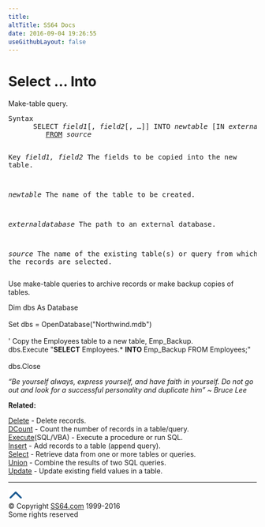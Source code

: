 ```yaml
---
title:
altTitle: SS64 Docs
date: 2016-09-04 19:26:55
useGithubLayout: false
---
```

<!-- #BeginLibraryItem "/Library/head_access.lbi" --><!-- #EndLibraryItem --><h1>Select … Into </h1>
<p>  Make-table query.</p>
<pre>Syntax
      SELECT <i>field1</i>[, <i>field2</i>[, …]] INTO <i>newtable</i> [IN <i>externaldatabase</i>]
         <a href="from.html">FROM</a> <i>source</i>

Key
   <i>field1, field2</i>   The fields to be copied into the new table.

   <i>newtable</i>         The name of the table to be created.

   <i>externaldatabase</i> The path to an external database.

   <i>source</i>           The name of the existing table(s) or query from which
                    the records are selected.</pre>
<p>Use make-table queries to archive records or make backup copies of tables.</p>
<p class="code"> Dim dbs As Database <br>
<br>
Set dbs = OpenDatabase("Northwind.mdb") <br>
<br>
' Copy the Employees table to a new table, Emp_Backup. <br>
dbs.Execute "<b>SELECT</b> Employees.* <b>INTO</b> Emp_Backup FROM Employees;" <br><br>
dbs.Close </p>
<p class="quote"><i>“Be yourself always, express yourself, and have faith in yourself. Do not go out and look for a successful personality and duplicate him” ~ Bruce Lee</i></p>
<p><b>Related:</b></p>
<p><a href="delete.html">Delete</a> - Delete records.<br>
<a href="dcount.html">DCount</a> - Count the number of records in a table/query.<br>
<a href="execute.html">Execute</a>(SQL/VBA) - Execute a procedure or run SQL.<br>
<a href="insert.html">Insert</a> - Add records to a table (append query).<br>
<a href="select.html">Select</a> - Retrieve data from one or more tables or queries.<br>
<a href="union.html">Union</a> - Combine the results of two SQL queries.<br>
<a href="update.html">Update</a> - Update existing field values in a table.</p><!-- #BeginLibraryItem "/Library/foot_access.lbi" --><p><script async="" src="//pagead2.googlesyndication.com/pagead/js/adsbygoogle.js"></script>
<!-- access -->

<hr>
<div id="bl" class="footer"><a href="#"><img src="../images/top.png" width="30" height="22" alt="Back to the Top"></a></div>
<div id="br" class="footer, tagline">© Copyright <a href="http://ss64.com/">SS64.com</a> 1999-2016<br>
Some rights reserved</div><!-- #EndLibraryItem -->


